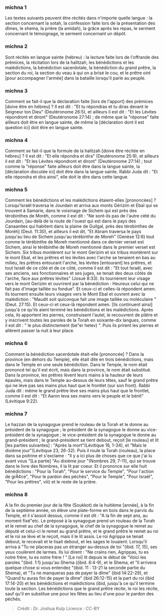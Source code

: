 
### michna 1
Les textes suivants peuvent être récités dans n'importe quelle langue : la section concernant la sotah, la confession faite lors de la présentation des dîmes, le shema, la prière (la amidah), la grâce après les repas, le serment concernant le témoignage, le serment concernant un dépôt.

### michna 2
Sont récités en langue sainte (hébreu) : la lecture faite lors de l'offrande des prémices, la récitation lors de la halitzah, les bénédictions et les malédictions, la bénédiction sacerdotale, la bénédiction du grand prêtre, la section du roi, la section du veau à qui on a brisé le cou, et le prêtre oint [pour accompagner l'armée] dans la bataille lorsqu'il parle au peuple.

### michna 3
Comment se fait-il que la déclaration faite [lors de l'apport] des prémices [doive être en hébreu] ? Il est dit : "Et tu répondras et tu diras devant le Seigneur ton Dieu" (Deutéronome 26:5), et ailleurs il est dit : "Et les Lévites répondront et diront" (Deutéronome 27:14) ; de même que la "réponse" faite ailleurs doit être en langue sainte, de même la [déclaration dont il est question ici] doit être en langue sainte.

### michna 4
Comment se fait-il que la formule de la halitzah [doive être récitée en hébreu] ? Il est dit : "Et elle répondra et dira" (Deutéronome 25:9), et ailleurs il est dit : "Et les Lévites répondront et diront" (Deutéronome 27:14) ; tout comme la "réponse" faite ailleurs doit être dans la langue sainte, la [déclaration discutée ici] doit être dans la langue sainte. Rabbi Juda dit : "Et elle répondra et dira ainsi", elle doit le dire dans cette langue.

### michna 5
Comment les bénédictions et les malédictions étaient-elles [prononcées] ? Lorsqu'Israël traversa le Jourdain et arriva aux monts Gérizim et Ebal qui se trouvent à Samarie, dans le voisinage de Sichem qui est près des térobinthes de Moréh, comme il est dit : "Ne sont-ils pas de l'autre cèté du Jourdain, [au-delà de la route de l'ouest qui est dans le pays des Canaanites qui habitent dans la plaine de Guilgal, près des térobinthes de Moréh] (Deut. 11:30), et ailleurs il est dit, "Et Abram traversa le pays jusqu'au lieu de Sichem jusqu'au térébinthe de Moreh" (Genèse 12:6) tout comme le térébinthe de Moreh mentionné dans ce dernier verset est Sichem, ainsi le térébinthe de Moreh mentionné dans le premier verset est Sichem. Six tribus montèrent sur le mont Gerizim et six tribus montèrent sur le mont Ebal, et les prêtres et les lévites avec l'arche se tenaient en bas au milieu, les prêtres entourant l'arche, les lévites [entourant] les prêtres, et tout Israël de ce côté et de ce côté, comme il est dit : "Et tout Israël, avec ses anciens, ses fonctionnaires et ses juges, se tenait des deux côtés de l'arche, face aux prêtres lévites" (Josué 8:33). Ils tournèrent leur visage vers le mont Gerizim et ouvrirent par la bénédiction : Heureux celui qui ne fait pas d'image taillée ou fondue". Et ceux-ci et celles-là répondent amen. Ils tournent ensuite leurs visages vers le Mont Ebal et ouvrent avec la malédiction : "Maudit soit quiconque fait une image taillée ou moléculaire "(Deut. 27:15). Et ceux-ci et ceux-là répondent amen. [Ils continuent ainsi] jusqu'à ce qu'ils aient terminé les bénédictions et les malédictions. Après cela, ils apportent les pierres, construisent l'autel, le recouvrent de plâtre et y inscrivent toutes les paroles de la Torah en soixante-dix langues, comme il est dit : " le plus distinctement (be"er hetev) ". Puis ils prirent les pierres et allèrent passer la nuit à leur place.

### michna 6
Comment la bénédiction sacerdotale était-elle [prononcée] ? Dans la province (en dehors du Temple), elle était dite en trois bénédictions, mais dans le Temple en une seule bénédiction. Dans le Temple, le nom était prononcé tel qu'il est écrit, mais dans la province, le nom était substitué. Dans la province, les prêtres lèvent leurs mains à la hauteur de leurs épaules, mais dans le Temple au-dessus de leurs têtes, sauf le grand prêtre qui ne lève pas ses mains plus haut que le frontlet (sur son front). Rabbi Juda dit : même le grand prêtre lève ses mains plus haut que le frontlet, comme il est dit : "Et Aaron leva ses mains vers le peuple et le bénit" (Lévitique 9:22).

### michna 7
Le hazzan de la synagogue prend le rouleau de la Torah et le donne au président de la synagogue ; le président de la synagogue le donne au vice-président de la synagogue ; le vice-président de la synagogue le donne au grand-président ; le grand-président se tient debout, reçoit [le rouleau] et lit [les parties suivantes] :  "Après la mort"(Lévitique 16, 1-34), et "Mais le dixième jour"(Lévitique 23, 26-32). Puis il roule la Torah (rouleau), la place dans sa poitrine et s'exclame : "Il y a ici plus de choses que ce que j'ai lu avant vous "[La partie] "Au dixième jour "(Nombres 29, 7-11), qui se trouve dans le livre des Nombres, il la lit par coeur. Et il prononce sur elle huit bénédictions : "Pour la Torah", "Pour le service du Temple", "Pour l'action de grÃ¢ce", "Pour le pardon des péchés", "Pour le Temple", "Pour Israël", "Pour les prêtres", viii) et le reste de la prière.

### michna 8
A la fin du premier jour de la fête (Soukkot) de la huitième [année], à la fin de la septième année, on élève une plate-forme en bois dans le parvis du Temple, et il s'assoit dessus, comme il est dit : "A la fin de sept ans, au moment fixé"etc. Le préposé à la synagogue prend un rouleau de la Torah et le remet au chef de la synagogue, le chef de la synagogue le remet au député et celui-ci le remet au grand prêtre, et le grand prêtre le remet au roi et le roi se lève et le reçoit, mais il le lit assis. Le roi Agrippa se tenait debout, le recevait et le lisait debout, et les sages le louaient. Lorsqu'il arriva à "Tu ne placeras pas un étranger au-dessus de toi "(ibid. 17, 15), ses yeux coulèrent de larmes. Ils lui dirent : "Ne crains rien, Agrippas, tu es notre frère, tu es notre frère ! " [Le roi] lit depuis le début de "Voici les paroles "(ibid. 1:1) jusqu'au Shema ((ibid. 6:4-9), et le Shema, et "Il arrivera quelque chose si vous entendez "(ibid. 11 : 13-21 la seconde partie du Shema), et "Tu ne manqueras pas de payer la dîme" (ibid 14:22-29), et "Quand tu auras fini de payer la dîme" (ibid 26:12-15) et la part du roi (ibid 17:14-20) et les bénédictions et malédictions (ibid, jusqu'à ce qu'il termine toute la section. Les bénédictions que le grand prêtre récite, le roi les récite, sauf qu'il en substitue une pour les fêtes au lieu d'une pour le pardon des péchés.

>Crédit : Dr. Joshua Kulp
>Licence : CC-BY